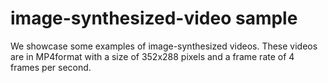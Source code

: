 # image-synthesized-video sample
We showcase some examples of image-synthesized videos. These videos are in MP4format with a size of 352x288 pixels and a frame rate of 4 frames per second.
